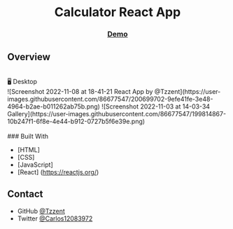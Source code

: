 <!-- Please update value in the {}  -->

<h1 align="center">Calculator React App</h1>

<div align="center">
  <h3>
    <a href="https://tzzent.github.io/Calculator-React-App/">
      Demo
    </a>
  </h3>
</div>

<!-- OVERVIEW -->

## Overview
<br>
🖥️ Desktop<br>
![Screenshot 2022-11-08 at 18-41-21 React App by @Tzzent](https://user-images.githubusercontent.com/86677547/200699702-9efe41fe-3e48-4964-b2ae-b011262ab75b.png)
![Screenshot 2022-11-03 at 14-03-34 Gallery](https://user-images.githubusercontent.com/86677547/199814867-10b247f1-6f8e-4e44-b912-0727b5f6e39e.png)
<br>
<br>
### Built With

<!-- This section should list any major frameworks that you built your project using. Here are a few examples.-->

- [HTML]
- [CSS]
- [JavaScript]
- [React] (https://reactjs.org/)

## Contact

- GitHub [@Tzzent](https://github.com/Tzzent)
- Twitter [@Carlos12083972](https://twitter.com/Carlos12083972)
